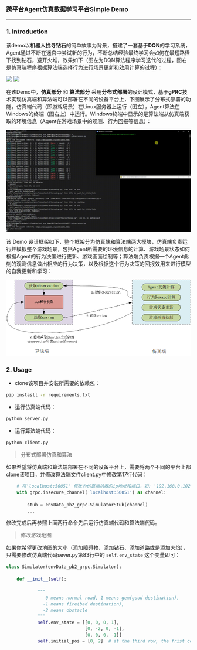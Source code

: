### 跨平台Agent仿真数据学习平台Simple Demo

---

### 1. Introduction

该demo以**机器人找寻钻石**的简单故事为背景，搭建了一套基于**DQN**的学习系统，Agent通过不断在迷宫中尝试新的行为，不断总结经验最终学习会如何在最短路径下找到钻石，避开火堆，效果如下（图左为DQN算法程序学习迭代的过程，图右是仿真端程序根据算法端选择行为进行场景更新和效用计算的过程）：

<img src="imgs/3x3.gif">

<img src="imgs/3x4.gif">



在该Demo中，**仿真部分** 和 **算法部分** 采用**分布式部署**的设计模式，基于**gPRC**技术实现仿真端和算法端可以部署在不同的设备平台上，下图展示了分布式部署的功能，仿真端代码（即游戏场景）在Linux服务器上运行（图左），Agent算法在Windows的终端（图右上）中运行。Windows终端中显示的是算法端从仿真端获取的环境信息（Agent在游戏场景中的观测、行为回报等信息）：

<img src="imgs/cross_platform.gif">

该 Demo 设计框架如下，整个框架分为仿真端和算法端两大模块，仿真端负责运行并模拟整个游戏场景，包括Agent所需要的环境信息的计算、游戏场景状态如何根据Agent的行为决策进行更新、游戏画面绘制等；算法端负责根据一个Agent此刻的观测信息做出相应的行为决策，以及根据这个行为决策的回报效用来进行模型的自我更新和学习：

<div align=center><img src="imgs/structure.png" width=700></div>

### 2. Usage

* clone该项目并安装所需要的依赖包：

```bash
pip instasll -r requirements.txt
```

* 运行仿真端代码：

````bash
python server.py
````

* 运行算法端代码：

````bash
python client.py
````

> 分布式部署仿真和算法

如果希望将仿真端和算法端部署在不同的设备平台上，需要将两个不同的平台上都clone该项目，并修改算法端文件client.py中修改第17行代码：

```python
 	# 将'localhost:50051' 修改为仿真端机器的ip地址和端口，如: '192.168.0.102:50051'
    with grpc.insecure_channel('localhost:50051') as channel: 
        
        stub = envData_pb2_grpc.SimulatorStub(channel)
        ...
```

修改完成后再参照上面两行命令先后运行仿真端代码和算法端代码。

> 修改游戏地图

如果你希望更改地图的大小（添加障碍物、添加钻石、添加道路或是添加火焰），只需要修改仿真端代码sever.py第83行中的 `self.env_state` 这个变量即可：

````python
class Simulator(envData_pb2_grpc.Simulator):
    
    def __init__(self):

            """
               0 means normal road, 1 means gem(good destination), 
              -1 means fire(bad destination), 
              -2 means obstacle
            """
            self.env_state = [[0, 0, 0, 1],
                              [0, -2, 0, -1],
                              [0, 0, 0, -1]]
            self.initial_pos = [0, 2]  # at the third row, the frist column
````

